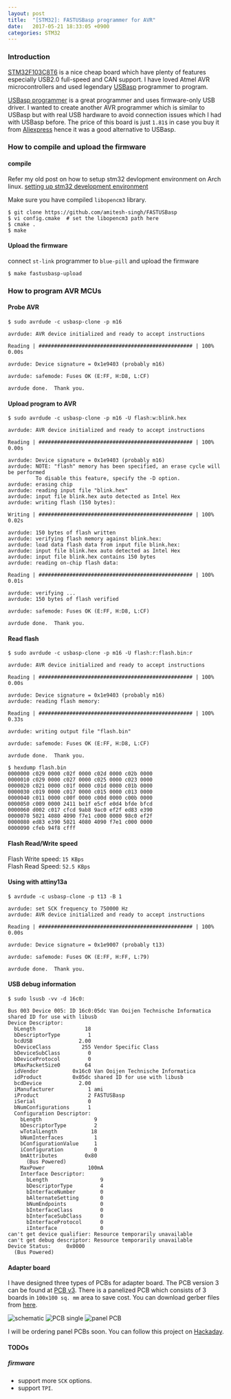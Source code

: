 ```yaml
---
layout: post
title:  "[STM32]: FASTUSBasp programmer for AVR"
date:   2017-05-21 18:33:05 +0900
categories: STM32
---
```


### Introduction

[STM32F103C8T6][stm32-link] is a nice cheap board which have plenty of 
features especially USB2.0 full-speed and CAN support. I have loved Atmel AVR  microcontrollers and used legendary [USBasp][usbasp-link] programmer to program.  

  [USBasp programmer][usbasp-link] is a great programmer and uses firmware-only USB driver. I wanted to create another AVR programmer which is similar to USBasp but with 
 real USB hardware to avoid connection issues which I had with USBasp before.
 The price of this board is just `1.81$` in case you buy it from [Aliexpress][stm32-link] hence it was a good alternative to USBasp.
 
### How to compile and upload the firmware

#### compile  

Refer my old post on how to setup stm32 devlopment environment on Arch linux.
[setting up stm32 development environment][stm32dev-link]

Make sure you have compiled `libopencm3` library.

```shell
$ git clone https://github.com/amitesh-singh/FASTUSBasp
$ vi config.cmake  # set the libopencm3 path here
$ cmake .
$ make
```

#### Upload the firmware  

connect `st-link` programmer to `blue-pill` and upload the firmware

```shell
$ make fastusbasp-upload
```

### How to program AVR MCUs

#### Probe AVR

```shell
$ sudo avrdude -c usbasp-clone -p m16

avrdude: AVR device initialized and ready to accept instructions

Reading | ################################################## | 100% 0.00s

avrdude: Device signature = 0x1e9403 (probably m16)

avrdude: safemode: Fuses OK (E:FF, H:D8, L:CF)

avrdude done.  Thank you.
```

#### Upload program to AVR

```shell
$ sudo avrdude -c usbasp-clone -p m16 -U flash:w:blink.hex 

avrdude: AVR device initialized and ready to accept instructions

Reading | ################################################## | 100% 0.00s

avrdude: Device signature = 0x1e9403 (probably m16)
avrdude: NOTE: "flash" memory has been specified, an erase cycle will be performed
         To disable this feature, specify the -D option.
avrdude: erasing chip
avrdude: reading input file "blink.hex"
avrdude: input file blink.hex auto detected as Intel Hex
avrdude: writing flash (150 bytes):

Writing | ################################################## | 100% 0.02s

avrdude: 150 bytes of flash written
avrdude: verifying flash memory against blink.hex:
avrdude: load data flash data from input file blink.hex:
avrdude: input file blink.hex auto detected as Intel Hex
avrdude: input file blink.hex contains 150 bytes
avrdude: reading on-chip flash data:

Reading | ################################################## | 100% 0.01s

avrdude: verifying ...
avrdude: 150 bytes of flash verified

avrdude: safemode: Fuses OK (E:FF, H:D8, L:CF)

avrdude done.  Thank you.
```

#### Read flash

```shell
$ sudo avrdude -c usbasp-clone -p m16 -U flash:r:flash.bin:r

avrdude: AVR device initialized and ready to accept instructions

Reading | ################################################## | 100% 0.00s

avrdude: Device signature = 0x1e9403 (probably m16)
avrdude: reading flash memory:

Reading | ################################################## | 100% 0.33s

avrdude: writing output file "flash.bin"

avrdude: safemode: Fuses OK (E:FF, H:D8, L:CF)

avrdude done.  Thank you.

$ hexdump flash.bin 
0000000 c029 0000 c02f 0000 c02d 0000 c02b 0000
0000010 c029 0000 c027 0000 c025 0000 c023 0000
0000020 c021 0000 c01f 0000 c01d 0000 c01b 0000
0000030 c019 0000 c017 0000 c015 0000 c013 0000
0000040 c011 0000 c00f 0000 c00d 0000 c00b 0000
0000050 c009 0000 2411 be1f e5cf e0d4 bfde bfcd
0000060 d002 c017 cfcd 9ab8 9ac0 ef2f ed83 e390
0000070 5021 4080 4090 f7e1 c000 0000 98c0 ef2f
0000080 ed83 e390 5021 4080 4090 f7e1 c000 0000
0000090 cfeb 94f8 cfff                         
```

#### Flash Read/Write speed  

Flash Write speed: `15 KBps`  
Flash Read Speed: `52.5 KBps`  

#### Using with attiny13a

```shell
$ avrdude -c usbasp-clone -p t13 -B 1

avrdude: set SCK frequency to 750000 Hz
avrdude: AVR device initialized and ready to accept instructions

Reading | ################################################## | 100% 0.00s

avrdude: Device signature = 0x1e9007 (probably t13)

avrdude: safemode: Fuses OK (E:FF, H:FF, L:79)

avrdude done.  Thank you.

```

#### USB debug information

```shell
$ sudo lsusb -vv -d 16c0:

Bus 003 Device 005: ID 16c0:05dc Van Ooijen Technische Informatica shared ID for use with libusb
Device Descriptor:
  bLength                18
  bDescriptorType         1
  bcdUSB               2.00
  bDeviceClass          255 Vendor Specific Class
  bDeviceSubClass         0 
  bDeviceProtocol         0 
  bMaxPacketSize0        64
  idVendor           0x16c0 Van Ooijen Technische Informatica
  idProduct          0x05dc shared ID for use with libusb
  bcdDevice            2.00
  iManufacturer           1 ami
  iProduct                2 FASTUSBasp
  iSerial                 0 
  bNumConfigurations      1
  Configuration Descriptor:
    bLength                 9
    bDescriptorType         2
    wTotalLength           18
    bNumInterfaces          1
    bConfigurationValue     1
    iConfiguration          0 
    bmAttributes         0x80
      (Bus Powered)
    MaxPower              100mA
    Interface Descriptor:
      bLength                 9
      bDescriptorType         4
      bInterfaceNumber        0
      bAlternateSetting       0
      bNumEndpoints           0
      bInterfaceClass         0 
      bInterfaceSubClass      0 
      bInterfaceProtocol      0 
      iInterface              0 
can't get device qualifier: Resource temporarily unavailable
can't get debug descriptor: Resource temporarily unavailable
Device Status:     0x0000
  (Bus Powered)
```

#### Adapter board

I have designed three types of PCBs for adapter board. The PCB version 3 can be found at
[PCB v3][pcbv3-link].
There is a panelized PCB which consists of 3 boards in
`100x100 sq. mm` area to save cost. You can download gerber files from
[here][panelizedpcbs-link].

![schematic](https://pbs.twimg.com/media/DA1ym-lUAAAWnmp.jpg)
![PCB single](https://pbs.twimg.com/media/DAVQsKoUQAApPQ3.jpg)
![panel PCB](https://pbs.twimg.com/media/DAVQtp-VYAEQJOM.jpg)

I will be ordering panel PCBs soon.
You can follow this project on [Hackaday][hackaday-link].

#### TODOs

##### firmware

- support more `SCK` options.
- support `TPI`.

[stm32-link]: https://www.aliexpress.com/item/Arm-cortex-m3-stm32f103c8t6-stm32-core-board-development-board/1539984258.html
[ali-link]: http://aliexpress.com
[stlinkv2-link]: https://www.aliexpress.com/item/Free-shipping-Smart-Electronics-ST-LINK-Stlink-ST-Link-V2-Mini-STM8-STM32-Simulator-Download-Programmer/32756146997.html
[stmpage-link]: http://www.st.com/en/microcontrollers/stm32f103c8.html
[pcbv3-link]: https://github.com/amitesh-singh/FASTUSBasp/tree/master/kicad3
[stm32dev-link]: http://amitesh-singh.github.io/stm32/2017/04/09/setting-stm32-dev-environment-arch-linux.html
[panelizedpcbs-link]: https://github.com/amitesh-singh/FASTUSBasp/blob/master/kicad3/pan-gerber/panelizedv02.zip?raw=true
[usbasp-link]: http://www.fischl.de/usbasp/
[hackaday-link]: https://hackaday.io/project/21189-fastusbasp-programmer-for-avr
